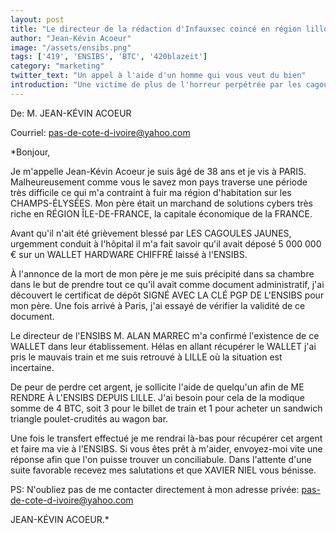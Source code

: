 ```yaml
---
layout: post
title: "Le directeur de la rédaction d'Infauxsec coincé en région lilloise"
author: "Jean-Kévin Acoeur"
image: "/assets/ensibs.png"
tags: ['419', 'ENSIBS', 'BTC', '420blazeit']
category: "marketing"
twitter_text: "Un appel à l'aide d'un homme qui vous veut du bien"
introduction: "Une victime de plus de l'horreur perpétrée par les cagoules jaunes"
---
```


De: M. JEAN-KÉVIN ACOEUR

Courriel: pas-de-cote-d-ivoire@yahoo.com

*Bonjour,

Je m'appelle Jean-Kévin Acoeur je suis âgé de 38 ans et je vis à PARIS.
Malheureusement comme vous le savez mon pays traverse une période très difficile
ce qui m'a contraint à fuir ma région d'habitation sur les CHAMPS-ÉLYSÉES. Mon
père était un marchand de solutions cybers très riche en RÉGION ÎLE-DE-FRANCE,
la capitale économique de la FRANCE.

Avant qu'il n'ait été grièvement blessé par LES CAGOULES JAUNES, urgemment
conduit à l'hôpital il m'a fait savoir qu'il avait déposé 5 000 000 € sur un
WALLET HARDWARE CHIFFRÉ laissé à l'ENSIBS.

À l'annonce de la mort de mon père je me suis précipité dans sa chambre dans le
but de prendre tout ce qu'il avait comme document administratif, j'ai découvert
le certificat de dépôt SIGNÉ AVEC LA CLÉ PGP DE L'ENSIBS pour mon père. Une fois
arrivé à Paris, j'ai essayé de vérifier la validité de ce document.

Le directeur de l'ENSIBS M. ALAN MARREC m'a confirmé l'existence de ce WALLET
dans leur établissement. Hélas en allant récupérer le WALLET j'ai pris le
mauvais train et me suis retrouvé à LILLE où la situation est incertaine.

De peur de perdre cet argent, je sollicite l'aide de quelqu'un afin de ME RENDRE
À L'ENSIBS DEPUIS LILLE. J'ai besoin pour cela de la modique somme de 4 BTC,
soit 3 pour le billet de train et 1 pour acheter un sandwich triangle
poulet-crudités au wagon bar.

Une fois le transfert effectué je me rendrai là-bas pour récupérer cet argent et
faire ma vie à l'ENSIBS. Si vous êtes prêt à m'aider, envoyez-moi vite une
réponse afin que l'on puisse trouver un conciliabule. Dans l'attente d'une suite
favorable recevez mes salutations et que XAVIER NIEL vous bénisse.

PS: N'oubliez pas de me contacter directement à mon adresse privée: pas-de-cote-d-ivoire@yahoo.com

JEAN-KÉVIN ACOEUR.*
